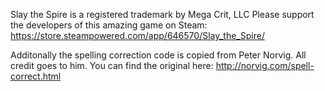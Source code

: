 Slay the Spire is a registered trademark by Mega Crit, LLC
Please support the developers of this amazing game on Steam: https://store.steampowered.com/app/646570/Slay_the_Spire/

Additonally the spelling correction code is copied from Peter Norvig. All credit goes to him. You can find the original here: http://norvig.com/spell-correct.html
